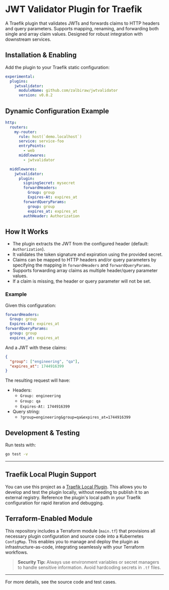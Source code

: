 # JWT Validator Plugin for Traefik

A Traefik plugin that validates JWTs and forwards claims to HTTP headers and query parameters. Supports mapping, renaming, and forwarding both single and array claim values. Designed for robust integration with downstream services.

## Installation & Enabling

Add the plugin to your Traefik static configuration:

```yaml
experimental:
  plugins:
    jwtvalidator:
      moduleName: github.com/zalbiraw/jwtvalidator
      version: v0.0.2
```

## Dynamic Configuration Example

```yaml
http:
  routers:
    my-router:
      rule: host(`demo.localhost`)
      service: service-foo
      entryPoints:
        - web
      middlewares:
        - jwtvalidator

  middlewares:
    jwtvalidator:
      plugin:
        signingSecret: mysecret
        forwardHeaders:
          Group: group
          Expires-At: expires_at
        forwardQueryParams:
          group: group
          expires_at: expires_at
        authHeader: Authorization
```

## How It Works

- The plugin extracts the JWT from the configured header (default: `Authorization`).
- It validates the token signature and expiration using the provided secret.
- Claims can be mapped to HTTP headers and/or query parameters by specifying the mapping in `forwardHeaders` and `forwardQueryParams`.
- Supports forwarding array claims as multiple header/query parameter values.
- If a claim is missing, the header or query parameter will not be set.

### Example

Given this configuration:

```yaml
forwardHeaders:
  Group: group
  Expires-At: expires_at
forwardQueryParams:
  group: group
  expires_at: expires_at
```

And a JWT with these claims:

```json
{
  "group": ["engineering", "qa"],
  "expires_at": 1744916399
}
```

The resulting request will have:

- Headers:
  - `Group: engineering`
  - `Group: qa`
  - `Expires-At: 1744916399`
- Query string:
  - `?group=engineering&group=qa&expires_at=1744916399`

## Development & Testing

Run tests with:

```sh
go test -v
```

---

## Traefik Local Plugin Support

You can use this project as a [Traefik Local Plugin](https://doc.traefik.io/traefik/plugins/local-plugins/). This allows you to develop and test the plugin locally, without needing to publish it to an external registry. Reference the plugin's local path in your Traefik configuration for rapid iteration and debugging.


## Terraform-Enabled Module

This repository includes a Terraform module (`main.tf`) that provisions all necessary plugin configuration and source code into a Kubernetes `ConfigMap`. This enables you to manage and deploy the plugin as infrastructure-as-code, integrating seamlessly with your Terraform workflows.

> **Security Tip:** Always use environment variables or secret managers to handle sensitive information. Avoid hardcoding secrets in `.tf` files.

---

For more details, see the source code and test cases.
